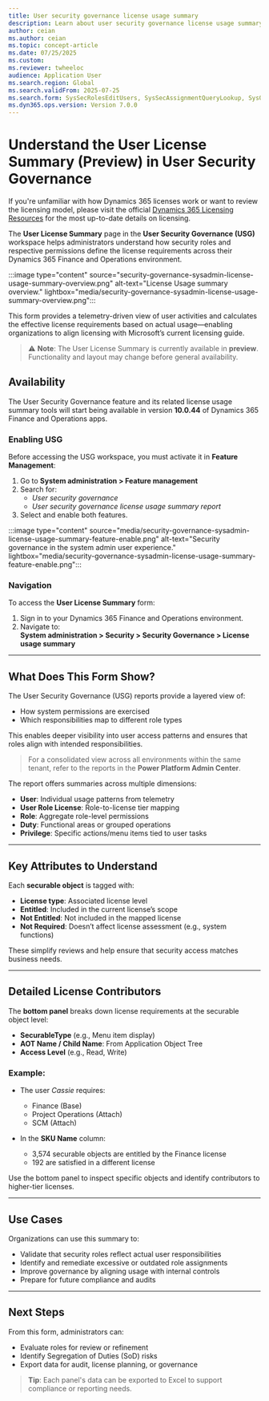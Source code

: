 ```yaml
---
title: User security governance license usage summary
description: Learn about user security governance license usage summary report
author: ceian
ms.author: ceian
ms.topic: concept-article
ms.date: 07/25/2025
ms.custom: 
ms.reviewer: twheeloc
audience: Application User
ms.search.region: Global
ms.search.validFrom: 2025-07-25
ms.search.form: SysSecRolesEditUsers, SysSecAssignmentQueryLookup, SysQueryForm, SysSecRoleExcludeUsers
ms.dyn365.ops.version: Version 7.0.0
---
```


# Understand the User License Summary (Preview) in User Security Governance

If you're unfamiliar with how Dynamics 365 licenses work or want to review the licensing model, please visit the official [Dynamics 365 Licensing Resources](https://www.microsoft.com/licensing/terms/product/ForOnlineServices/all) for the most up-to-date details on licensing.

The **User License Summary** page in the **User Security Governance (USG)** workspace helps administrators understand how security roles and respective permissions define the license requirements across their Dynamics 365 Finance and Operations environment.

:::image type="content" source="security-governance-sysadmin-license-usage-summary-overview.png" alt-text="License Usage summary overview." lightbox="media/security-governance-sysadmin-license-usage-summary-overview.png":::

This form provides a telemetry-driven view of user activities and calculates the effective license requirements based on actual usage—enabling organizations to align licensing with Microsoft’s current licensing guide.

> ⚠️ **Note**: The User License Summary is currently available in **preview**. Functionality and layout may change before general availability.

## Availability

The User Security Governance feature and its related license usage summary tools will start being available in version **10.0.44** of Dynamics 365 Finance and Operations apps.

### Enabling USG

Before accessing the USG workspace, you must activate it in **Feature Management**:

1. Go to **System administration > Feature management**
2. Search for:
   - *User security governance*
   - *User security governance license usage summary report*
3. Select and enable both features.

:::image type="content" source="media/security-governance-sysadmin-license-usage-summary-feature-enable.png" alt-text="Security governance in the system admin user experience." lightbox="media/security-governance-sysadmin-license-usage-summary-feature-enable.png":::

### Navigation

To access the **User License Summary** form:

1. Sign in to your Dynamics 365 Finance and Operations environment.
2. Navigate to:  
   **System administration > Security > Security Governance > License usage summary**

---

## What Does This Form Show?

The User Security Governance (USG) reports provide a layered view of:

- How system permissions are exercised
- Which responsibilities map to different role types

This enables deeper visibility into user access patterns and ensures that roles align with intended responsibilities.

> For a consolidated view across all environments within the same tenant, refer to the reports in the **Power Platform Admin Center**.

The report offers summaries across multiple dimensions:

- **User**: Individual usage patterns from telemetry
- **User Role License**: Role-to-license tier mapping
- **Role**: Aggregate role-level permissions
- **Duty**: Functional areas or grouped operations
- **Privilege**: Specific actions/menu items tied to user tasks

---

## Key Attributes to Understand

Each **securable object** is tagged with:

- **License type**: Associated license level
- **Entitled**: Included in the current license’s scope
- **Not Entitled**: Not included in the mapped license
- **Not Required**: Doesn’t affect license assessment (e.g., system functions)

These simplify reviews and help ensure that security access matches business needs.

---

## Detailed License Contributors

The **bottom panel** breaks down license requirements at the securable object level:

- **SecurableType** (e.g., Menu item display)
- **AOT Name / Child Name**: From Application Object Tree
- **Access Level** (e.g., Read, Write)

### Example:

- The user *Cassie* requires:
  - Finance (Base)
  - Project Operations (Attach)
  - SCM (Attach)

- In the **SKU Name** column:
  - 3,574 securable objects are entitled by the Finance license
  - 192 are satisfied in a different license

Use the bottom panel to inspect specific objects and identify contributors to higher-tier licenses.

---

## Use Cases

Organizations can use this summary to:

- Validate that security roles reflect actual user responsibilities  
- Identify and remediate excessive or outdated role assignments  
- Improve governance by aligning usage with internal controls  
- Prepare for future compliance and audits  

---

## Next Steps

From this form, administrators can:

- Evaluate roles for review or refinement  
- Identify Segregation of Duties (SoD) risks  
- Export data for audit, license planning, or governance  

> **Tip**: Each panel's data can be exported to Excel to support compliance or reporting needs.
